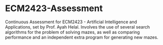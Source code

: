 # ECM2423-Assessment
Continuous Assessment for ECM2423 - Artificial Intelligence and Applications, set by Prof. Ayah Helal. Involves the use of several search algorithms for the problem of solving mazes, as well as comparing performance and an independent extra program for generating new mazes.
